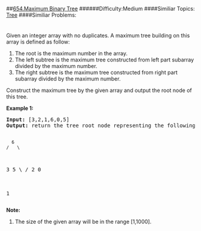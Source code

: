 ##[654.Maximum Binary Tree](https://leetcode.com/problems/maximum-binary-tree/description/ "654.Maximum Binary Tree")
######Difficulty:Medium
####Similiar Topics:
  [Tree](https://leetcode.com//tag/tree)
####Similiar Problems:

<div class="question-description__3U1T" style="padding-top: 10px;"><div><p>
Given an integer array with no duplicates. A maximum tree building on this array is defined as follow:
</p><ol>
<li>The root is the maximum number in the array. </li>
<li>The left subtree is the maximum tree constructed from left part subarray divided by the maximum number.</li>
<li>The right subtree is the maximum tree constructed from right part subarray divided by the maximum number.</li> 
</ol>
<p/>

<p>
Construct the maximum tree by the given array and output the root node of this tree.
</p>

<p><b>Example 1:</b><br/>
</p><pre><b>Input:</b> [3,2,1,6,0,5]
<b>Output:</b> return the tree root node representing the following tree:

      6
    /   \
   3     5
    \    / 
     2  0   
       \
        1
</pre>
<p/>

<p><b>Note:</b><br/>
</p><ol>
<li>The size of the given array will be in the range [1,1000].</li>
</ol>
<p/></div></div><div> </div><div> </div><div> </div><div> </div><div> </div><div> </div><div> </div><div> </div><div> </div><div> </div><div> </div><div> </div><div> </div><div> </div><div> </div><div> </div><div> </div><div> </div><div> </div><div> </div><div> </div><div> </div><div> </div><div> </div><div> </div><div> </div><div> </div><div> </div><div> </div><div> </div><div> </div><div> </div><div> </div><div> </div><div> </div><div> </div><div> </div><div> </div><div> </div><div> </div><div> </div><div> </div><div> </div><div> </div><div> </div><div> </div><div> </div><div> </div><div> </div><div> </div><div> </div><div> </div><div> </div><div> </div><div> </div><div> </div><div> </div><div> </div><div> </div><div> </div><div> </div><div> </div><div> </div><div> </div><div> </div><div> </div><div> </div><div> </div><div> </div><div> </div><div> </div><div> </div><div> </div><div> </div><div> </div><div> </div><div> </div><div> </div><div> </div><div> </div><div> </div><div> </div><div> </div><div> </div><div> </div><div> </div><div> </div><div> </div><div> </div><div> </div><div> </div><div> </div><div> </div><div> </div><div> </div><div> </div><div> </div><div> </div><div> </div><div> </div><div> </div><div> </div><div> </div><div> </div><div> </div><div> </div><div> </div><div> </div><div> </div><div> </div><div> </div><div> </div>